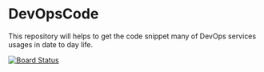 # DevOpsCode
This repository will helps to get the code snippet many of DevOps services usages in date to day life.




[![Board Status](https://dev.azure.com/KohithFS/33fa9850-7a81-457c-87ce-1dd8a83d7527/f1b69ba7-8a06-476a-825e-64f4ea8830a7/_apis/work/boardbadge/6fa7c1fd-cbc1-457e-ab38-9395f966892a)](https://dev.azure.com/KohithFS/33fa9850-7a81-457c-87ce-1dd8a83d7527/_boards/board/t/f1b69ba7-8a06-476a-825e-64f4ea8830a7/Microsoft.RequirementCategory/)

